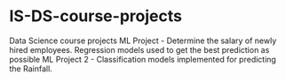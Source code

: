 # IS-DS-course-projects
Data Science course projects
ML Project - Determine the salary of newly hired employees. Regression models used to get the best prediction as possible
ML Project 2 - Classification models implemented for predicting the Rainfall.
